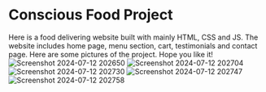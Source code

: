 # Conscious Food Project
Here is a food delivering website built with mainly HTML, CSS and JS. The website includes home page, menu section, cart, testimonials and contact page.
Here are some pictures of the project. Hope you like it!
![Screenshot 2024-07-12 202650](https://github.com/user-attachments/assets/872c7562-e823-49ca-bc73-6adb3355dbb1)
![Screenshot 2024-07-12 202704](https://github.com/user-attachments/assets/2d7f1f77-4dfb-4ae2-9f26-221d80d114ef)
![Screenshot 2024-07-12 202730](https://github.com/user-attachments/assets/d62ed187-c2ed-4957-93b9-03466e2dc5f0)
![Screenshot 2024-07-12 202747](https://github.com/user-attachments/assets/a91f5594-e24c-4ed4-b7d2-ca1325686f6d)
![Screenshot 2024-07-12 202758](https://github.com/user-attachments/assets/b3767e89-7b3a-48eb-982a-f3402e2a1191)
